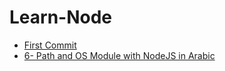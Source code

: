 # Learn-Node
* [First Commit](https://www.youtube.com/watch?v=UrDn3wBww0s&list=PLip8SpOo6_Is1Yw1jnJnTrjO1xR5B4-ns&index=5)
* [6- Path and OS Module with NodeJS in Arabic](https://www.youtube.com/watch?v=SqPP2_XN4Dg&list=PLip8SpOo6_Is1Yw1jnJnTrjO1xR5B4-ns&index=6)
